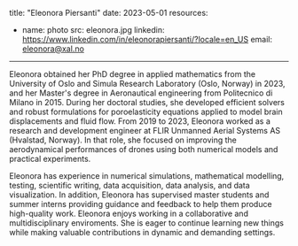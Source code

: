 title: "Eleonora Piersanti"
date: 2023-05-01
resources:
  - name: photo
    src: eleonora.jpg
linkedin: https://www.linkedin.com/in/eleonorapiersanti/?locale=en_US
email: eleonora@xal.no
---

Eleonora obtained her PhD degree in applied mathematics from the
University of Oslo and Simula Research Laboratory (Oslo, Norway) in 2023, and her Master's degree in Aeronautical engineering from Politecnico di Milano in 2015. 
During her doctoral studies, she developed efficient solvers and robust formulations for poroelasticity equations applied to model brain displacements and fluid flow.
From 2019 to 2023, Eleonora worked as a research and development engineer at FLIR Unmanned Aerial Systems AS (Hvalstad, Norway). 
In that role, she focused on improving the aerodynamical performances of drones using both numerical models and practical experiments. 
 
<!--more-->

Eleonora has experience in numerical simulations, mathematical modelling, testing, scientific writing, data acquisition, data analysis, and data visualization. 
In addition, Eleonora has supervised master students and summer interns providing guidance and feedback to help them produce high-quality work.
Eleonora enjoys working in a collaborative and multidisciplinary enviroments. She is eager to continue learning new things while making valuable contributions in dynamic and demanding settings.
